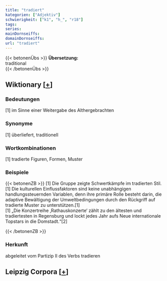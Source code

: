 ```yaml
---
title: "tradiert"
kategorien: ["Adjektiv"]
schwierigkeit: ["k1", "h_", "r18"]
tags:
series:
mainDornseiffs:
domainDornseiffs:
url: "tradiert"
---
```


{{< betonenÜbs >}}
**Übersetzung:**  
traditional  
{{< /betonenÜbs >}}

## Wiktionary [[+](https://de.wiktionary.org/wiki/tradiert)]

### Bedeutungen
[1] im Sinne einer Weitergabe des Althergebrachten  

### Synonyme
[1] überliefert, traditionell  

### Wortkombinationen
[1] tradierte Figuren, Formen, Muster  

### Beispiele
{{< betonenZB >}}
[1] Die Gruppe zeigte Schwertkämpfe im tradierten Stil.  
[1] Die kulturellen Einflussfaktoren sind keine unabhängigen handlungssteuernden Variablen, denn ihre primäre Rolle besteht darin, die adaptive Bewältigung der Umweltbedingungen durch den Rückgriff auf tradierte Muster zu unterstützen.[1]  
[1] „Die Konzertreihe ‚Rathauskonzerte‘ zählt zu den ältesten und tradiertesten in Regensburg und lockt jedes Jahr aufs Neue internationale Topstars in die Domstadt.“[2]  

{{< /betonenZB >}}
### Herkunft
abgeleitet vom Partizip II des Verbs tradieren  


## Leipzig Corpora [[+](https://corpora.uni-leipzig.de/en/res?word=tradiert&corpusId=deu_newscrawl-public_2018)]

